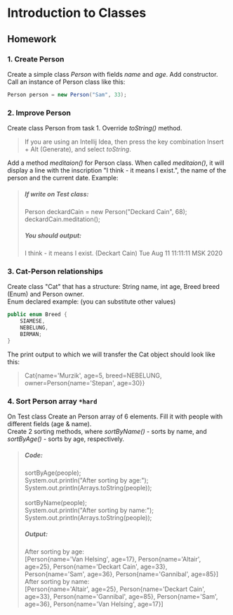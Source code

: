 # Introduction to Classes

## Homework

### 1. Create Person

Create a simple class *Person* with fields *name* and *age*. Add constructor. <br>
Call an instance of Person class like this:
```java
Person person = new Person("Sam", 33);
```


### 2. Improve Person
Create class Person from task 1. Override *toString()* method.
> If you are using an Intellij Idea, then press the key combination Insert + Alt (Generate),
 and select *toString*.
>
Add a method *meditaion()* for Person class. When called *meditaion()*, it will display a line 
with the inscription "I think - it means I exist.", the name of the person and the current date.
Example:

>##### If write on Test class:
>
>Person deckardCain = new Person("Deckard Cain", 68);<br>
>deckardCain.meditation();
>
>##### You should output:
>
>I think - it means I exist. (Deckart Cain)	Tue Aug 11 11:11:11 MSK 2020


### 3. Cat-Person relationships

Create class "Cat" that has a structure: String name, int age, Breed breed (Enum) and Person owner.<br>
Enum declared example: (you can substitute other values)
```java
public enum Breed {
    SIAMESE,
    NEBELUNG,
    BIRMAN;
}
```
The print output to which we will transfer the Cat object should look like this:
> Cat{name='Murzik', age=5, breed=NEBELUNG, owner=Person{name='Stepan', age=30}}


### 4. Sort Person array        `*hard`
On Test class Create an Person array of 6 elements.
Fill it with people with different fields (age & name).<br>
Create 2 sorting methods, where *sortByName()* - sorts by name, and *sortByAge()* - sorts by age, respectively.

> ##### Code:
>
> sortByAge(people);<br>
> System.out.println("After sorting by age:");<br>
> System.out.println(Arrays.toString(people));<br>
><br>
> sortByName(people);<br>
> System.out.println("After sorting by name:");<br>
> System.out.println(Arrays.toString(people));<br>
>
> ##### Output:
>
> After sorting by age:<br>
> [Person{name='Van Helsing', age=17}, Person{name='Altair', age=25}, Person{name='Deckart Cain', age=33},
> Person{name='Sam', age=36}, Person{name='Gannibal', age=85}]<br>
> After sorting by name:<br>
> [Person{name='Altair', age=25}, Person{name='Deckart Cain', age=33}, Person{name='Gannibal', age=85},
> Person{name='Sam', age=36}, Person{name='Van Helsing', age=17}]
